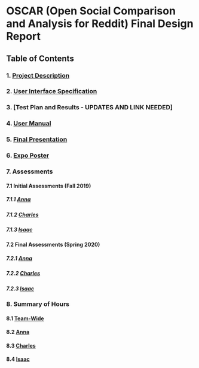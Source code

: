 # OSCAR (Open Social Comparison and Analysis for Reddit) Final Design Report
## Table of Contents
### 1. [Project Description](Project_Description.md)
### 2. [User Interface Specification](User_Interface_Specification.pdf)
### 3. [Test Plan and Results - UPDATES AND LINK NEEDED]
### 4. [User Manual](User_Manual.pdf)
### 5. [Final Presentation](Final_Presentation.pdf)
### 6. [Expo Poster](Expo_Poster.pdf)
### 7. Assessments
#### 7.1 Initial Assessments (Fall 2019)
##### 7.1.1 [Anna](homework_essays/ind_capstone_assessment_assignment_3/debrunner_anna_individual_capstone_assessment.md)
##### 7.1.2 [Charles](homework_essays/ind_capstone_assessment_assignment_3/greenman_charles_individual_capstone_assesment.md)
##### 7.1.3 [Isaac](homework_essays/ind_capstone_assessment_assignment_3/mathers_isaac_individual_capstone_assessment.md)
#### 7.2 Final Assessments (Spring 2020)
##### 7.2.1 [Anna](/homework_essays/self_assessment_assignment_6/debrunner_anna_self_assessment.md)
##### 7.2.2 [Charles](/homework_essays/self_assessment_assignment_6/greenman_chuck_assessment.md)
##### 7.2.3 [Isaac](/homework_essays/self_assessment_assignment_6/mathers_isaac_self_assessment.md)
### 8. Summary of Hours
#### 8.1 [Team-Wide](time_tables/total_team_time_table.md)
#### 8.2 [Anna](time_tables/anna_time_table.md)
#### 8.3 [Charles](time_tables/chuck_time_table.md)
#### 8.4 [Isaac](time_tables/isaac_time_table.md)
